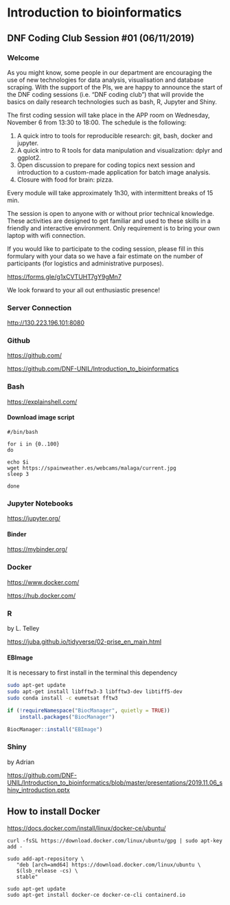 # Introduction to bioinformatics 

## DNF Coding Club Session #01 (06/11/2019)

### Welcome
As you might know, some people in our department are encouraging the use of new technologies for data analysis, visualisation and database scraping. With the support of the PIs, we are happy to announce the start of the DNF coding sessions (i.e. “DNF coding club”) that will provide the basics on daily research technologies such as bash, R, Jupyter and Shiny. 

The first coding session will take place in the APP room on Wednesday, November 6 from 13:30 to 18:00. The schedule is the following:

1. A quick intro to tools for reproducible research: git, bash, docker and jupyter.
2. A quick intro to R tools for data manipulation and visualization: dplyr and ggplot2.
3. Open discussion to prepare for coding topics next session and introduction to a custom-made application for batch image analysis.
4. Closure with food for brain: pizza.

Every module will take approximately 1h30, with intermittent breaks of 15 min.

The session is open to anyone with or without prior technical knowledge. These activities are designed to get familiar and used to these skills in a friendly and interactive environment. Only requirement is to bring your own laptop with wifi connection.

If you would like to participate to the coding session, please fill in this formulary with your data so we have a fair estimate on the number of participants (for logistics and administrative purposes). 

https://forms.gle/g1xCVTUHT7gY9gMn7

We look forward to your all out enthusiastic presence!

### Server Connection
http://130.223.196.101:8080

### Github 
https://github.com/

https://github.com/DNF-UNIL/Introduction_to_bioinformatics

### Bash 
https://explainshell.com/

#### Download image script

```
#/bin/bash

for i in {0..100}
do

echo $i
wget https://spainweather.es/webcams/malaga/current.jpg
sleep 3

done
```

### Jupyter Notebooks
https://jupyter.org/

#### Binder
https://mybinder.org/

### Docker
https://www.docker.com/

https://hub.docker.com/

### R 
by L. Telley

https://juba.github.io/tidyverse/02-prise_en_main.html

#### EBImage

It is necessary to first install in the terminal this dependency

```bash
sudo apt-get update
sudo apt-get install libfftw3-3 libfftw3-dev libtiff5-dev
sudo conda install -c eumetsat fftw3
```

```R
if (!requireNamespace("BiocManager", quietly = TRUE))
    install.packages("BiocManager")

BiocManager::install("EBImage")
```

### Shiny
by Adrian

https://github.com/DNF-UNIL/Introduction_to_bioinformatics/blob/master/presentations/2019.11.06_shiny_introduction.pptx

## How to install Docker

https://docs.docker.com/install/linux/docker-ce/ubuntu/

```
curl -fsSL https://download.docker.com/linux/ubuntu/gpg | sudo apt-key add -

sudo add-apt-repository \
   "deb [arch=amd64] https://download.docker.com/linux/ubuntu \
   $(lsb_release -cs) \
   stable"
   
sudo apt-get update
sudo apt-get install docker-ce docker-ce-cli containerd.io

```
